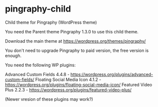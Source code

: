 # pingraphy-child
Child theme for Pingraphy (WordPress theme)

You need the Parent theme Pingraphy 1.3.0 to use this child theme.

Download the main theme at https://wordpress.org/themes/pingraphy/ 

You don't need to upgrade Pingraphy to paid version, the free version is enough.

You need the following WP plugins:

Advanced Custom Fields 4.4.8 - https://wordpress.org/plugins/advanced-custom-fields/
Floating Social Media Icon 4.1.2 - https://wordpress.org/plugins/floating-social-media-icon/
Featured Video Plus 2.2.3 - https://wordpress.org/plugins/featured-video-plus/

(Newer vresion of these plugins may work?)

